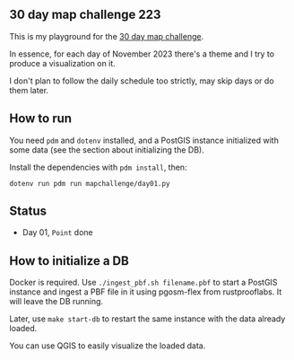 ## 30 day map challenge 223

This is my playground for the [30 day map challenge](https://30daymapchallenge.com/).

In essence, for each day of November 2023 there's a theme and I try to produce a visualization on it.

I don't plan to follow the daily schedule too strictly, may skip days or do them later.

## How to run
You need `pdm` and `dotenv` installed, and a PostGIS instance initialized with some data (see the section about initializing the DB).

Install the dependencies with `pdm install`, then:

    dotenv run pdm run mapchallenge/day01.py


## Status

* Day 01, `Point` done

## How to initialize a DB
Docker is required.
Use `./ingest_pbf.sh filename.pbf` to start a PostGIS instance and ingest a PBF file in it using pgosm-flex from rustprooflabs. It will leave the DB running.

Later, use `make start-db` to restart the same instance with the data already loaded.

You can use QGIS to easily visualize the loaded data.